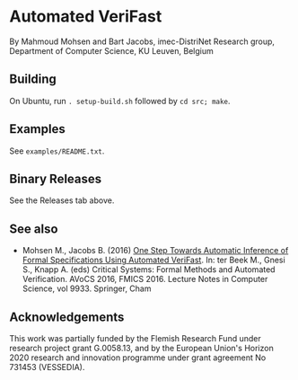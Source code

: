 Automated VeriFast
==================

By Mahmoud Mohsen and Bart Jacobs, imec-DistriNet Research group, Department of Computer Science, KU Leuven, Belgium

Building
--------

On Ubuntu, run `. setup-build.sh` followed by `cd src; make`.

Examples
--------

See `examples/README.txt`.

Binary Releases
---------------

See the Releases tab above.

See also
--------

- Mohsen M., Jacobs B. (2016) [One Step Towards Automatic Inference of Formal Specifications Using Automated VeriFast](https://link.springer.com/chapter/10.1007/978-3-319-45943-1_4). In: ter Beek M., Gnesi S., Knapp A. (eds) Critical Systems: Formal Methods and Automated Verification. AVoCS 2016, FMICS 2016. Lecture Notes in Computer Science, vol 9933. Springer, Cham 

Acknowledgements
----------------

This work was partially funded by the Flemish Research Fund under research project grant G.0058.13, and by the European Union's Horizon 2020 research and innovation programme under grant agreement No 731453 (VESSEDIA).
